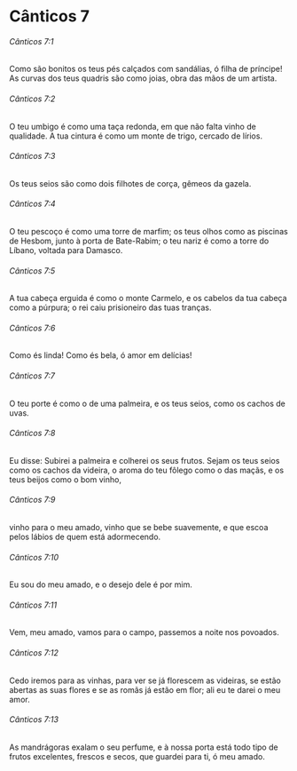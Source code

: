 # Cânticos 7

###### Cânticos 7:1

Como são bonitos os teus pés calçados com sandálias, ó filha de príncipe! As curvas dos teus quadris são como joias, obra das mãos de um artista.

###### Cânticos 7:2

O teu umbigo é como uma taça redonda, em que não falta vinho de qualidade. A tua cintura é como um monte de trigo, cercado de lírios.

###### Cânticos 7:3

Os teus seios são como dois filhotes de corça, gêmeos da gazela.

###### Cânticos 7:4

O teu pescoço é como uma torre de marfim; os teus olhos como as piscinas de Hesbom, junto à porta de Bate-Rabim; o teu nariz é como a torre do Líbano, voltada para Damasco.

###### Cânticos 7:5

A tua cabeça erguida é como o monte Carmelo, e os cabelos da tua cabeça como a púrpura; o rei caiu prisioneiro das tuas tranças.

###### Cânticos 7:6

Como és linda! Como és bela, ó amor em delícias!

###### Cânticos 7:7

O teu porte é como o de uma palmeira, e os teus seios, como os cachos de uvas.

###### Cânticos 7:8

Eu disse: Subirei a palmeira e colherei os seus frutos. Sejam os teus seios como os cachos da videira, o aroma do teu fôlego como o das maçãs, e os teus beijos como o bom vinho,

###### Cânticos 7:9

vinho para o meu amado, vinho que se bebe suavemente, e que escoa pelos lábios de quem está adormecendo.

###### Cânticos 7:10

Eu sou do meu amado, e o desejo dele é por mim.

###### Cânticos 7:11

Vem, meu amado, vamos para o campo, passemos a noite nos povoados.

###### Cânticos 7:12

Cedo iremos para as vinhas, para ver se já florescem as videiras, se estão abertas as suas flores e se as romãs já estão em flor; ali eu te darei o meu amor.

###### Cânticos 7:13

As mandrágoras exalam o seu perfume, e à nossa porta está todo tipo de frutos excelentes, frescos e secos, que guardei para ti, ó meu amado.

